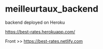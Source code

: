 # meilleurtaux_backend
backend deployed on Heroku

https://best-rates.herokuapp.com/

Front >> https://best-rates.netlify.com
